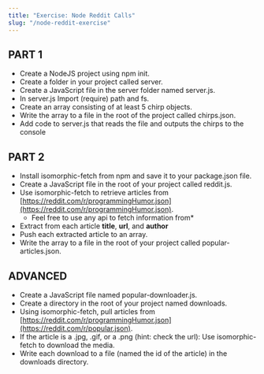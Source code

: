```yaml
---
title: "Exercise: Node Reddit Calls"
slug: "/node-reddit-exercise"
---
```


## PART 1

- Create a NodeJS project using npm init.
- Create a folder in your project called server.
- Create a JavaScript file in the server folder named server.js.
- In server.js Import (require) path and fs.
- Create an array consisting of at least 5 chirp objects.
- Write the array to a file in the root of the project called chirps.json.
- Add code to server.js that reads the file and outputs the chirps to the console

## PART 2

- Install isomorphic-fetch from npm and save it to your package.json file.
- Create a JavaScript file in the root of your project called reddit.js.
- Use isomorphic-fetch to retrieve articles from [https://reddit.com/r/programmingHumor.json](https://reddit.com/r/programmingHumor.json).
  - Feel free to use any api to fetch information from\*
- Extract from each article **title**, **url**, and **author**
- Push each extracted article to an array.
- Write the array to a file in the root of your project called popular-articles.json.

## ADVANCED

- Create a JavaScript file named popular-downloader.js.
- Create a directory in the root of your project named downloads.
- Using isomorphic-fetch, pull articles from [https://reddit.com/r/programmingHumor.json](https://reddit.com/r/popular.json).
- If the article is a .jpg, .gif, or a .png (hint: check the url): Use isomorphic-fetch to download the media.
- Write each download to a file (named the id of the article) in the downloads directory.
